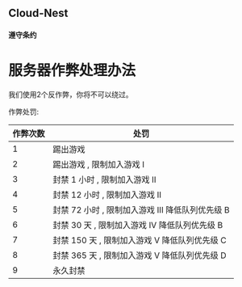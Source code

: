 Cloud-Nest
---

#### 遵守条约

# 服务器作弊处理办法

我们使用2个反作弊，你将不可以绕过。

作弊处罚:

|作弊次数|处罚|
|--------|--------|
|1|踢出游戏|
|2|踢出游戏 , 限制加入游戏 I|
|3|封禁 1 小时 , 限制加入游戏 II|
|4|封禁 12 小时 , 限制加入游戏 II|
|5|封禁 72 小时 , 限制加入游戏 III 降低队列优先级 B|
|6|封禁 30 天 , 限制加入游戏 IV 降低队列优先级 B|
|7|封禁 150 天 , 限制加入游戏 V 降低队列优先级 C|
|8|封禁 365 天 , 限制加入游戏 V 降低队列优先级 D|
|9|永久封禁|
